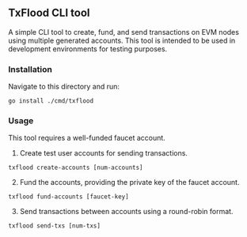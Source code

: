 ## TxFlood CLI tool

A simple CLI tool to create, fund, and send transactions on EVM nodes using multiple generated accounts.
This tool is intended to be used in development environments for testing purposes.

### Installation

Navigate to this directory and run:

```shell
go install ./cmd/txflood
```

### Usage

This tool requires a well-funded faucet account.

1. Create test user accounts for sending transactions.

```shell
txflood create-accounts [num-accounts]
```

2. Fund the accounts, providing the private key of the faucet account.

```shell
txflood fund-accounts [faucet-key]
```

3. Send transactions between accounts using a round-robin format.

```shell
txflood send-txs [num-txs]
```

